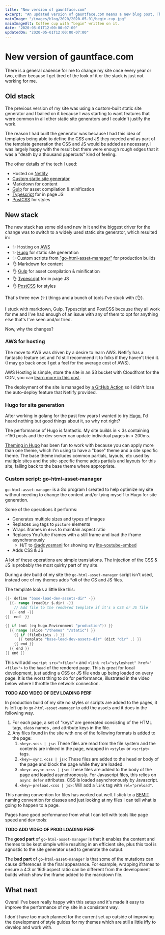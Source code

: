```yaml
---
title: "New version of gauntface.com"
excerpt: "An updated version of gauntface.com means a new blog post. This will include Hugo, AWS, GitHub actions, and a Go program."
mainImage: "/images/blog/2020/2020-05-01/begin-cup.jpg"
mainImageAlt: Coffee cup with "begin" written on it.
date: "2020-05-01T12:00:00-07:00"
updatedOn: "2020-05-01T12:00:00-07:00"
---
```


# New version of gauntface.com

There is a general cadence for me to change my site once every year or two, either because I
get tired of the look of it or the stack is just not working for me.

## Old stack

The previous version of my site was using a custom-built static site generator
and I bailed on it because I was starting to want features that were common in
all other static site generators and I couldn't justify the work.

The reason I had built the generator was because I had this idea of templates being able to define the CSS and JS they needed and as part of the template generation the CSS and JS would be added as necessary. I
was largely happy with the result but there were enough rough edges that it was a "death by a thousand papercuts" kind of feeling.

The other details of the tech I used:

- Hosted on [Netlify](https://www.netlify.com/)
- [Custom static site generator](https://github.com/gauntface/hopin-static-site)
- Markdown for content
- [Gulp](https://gulpjs.com/) for asset compilation & minification
- [Typescript](https://www.typescriptlang.org/) for in page JS
- [PostCSS](https://postcss.org/) for styles

## New stack

The new stack has some old and new in it and the biggest driver for the change was to switch to
a widely used static site generator, which resulted in:

- ✨ Hosting on [AWS](https://aws.amazon.com/)
- ✨ [Hugo](https://gohugo.io/) for static site generation
- ✨ Custom scripts from ["go-html-asset-manager"](https://github.com/gauntface/go-html-asset-manager) 
    for production builds
- 👌 Markdown for content
- 👌 [Gulp](https://gulpjs.com/) for asset compilation & minification
- 👌 [Typescript](https://www.typescriptlang.org/) for in page JS
- 👌 [PostCSS](https://postcss.org/) for styles

That's three new (✨) things and a bunch of tools I've stuck with (👌).

I stuck with markdown, Gulp, Typescript and PostCSS because they all work for me and I've had
enough of an issue with any of them to opt for anything else that's I've seen and/or tried.

Now, why the changes?

### AWS for hosting

The move to AWS was driven by a desire to learn AWS. Netlify has a fantastic feature set and 
I'd still recommend it to folks if they haven't tried it. (I may go back once I get a feel for
the average cost of AWS).

AWS Hosting is simple, store the site in an S3 bucket with Cloudfront for the CDN, you 
can [learn more in this post](/blog/2020/static-site-hosting-on-aws/).

The deployment of the site is managed by 
[a GitHub Action](https://github.com/gauntface/gauntface.com/blob/master/.github/workflows/publish.yml)
so I didn't lose the auto-deploy feature that Netlify provided.

### Hugo for site generation

After working in golang for the past few years I wanted to try [Hugo](https://gohugo.io/), I'd
heard nothing but good things about it, so why not right?

The performance of Hugo is fantastic. My site builds in < 3s containing ~150 posts and the dev 
server can update individual pages in < 200ms.

[Theming in Hugo](https://gohugo.io/hugo-modules/theme-components/) has been fun to work with 
because you can apply more than one theme, which I'm using to have a "base" theme and a site 
specific theme. The base theme includes common partials, layouts, etc used by multiple sites
and the site-specific theme adds partials and layouts for this site, falling back to the base
theme where appropriate.

### Custom script: go-html-asset-manager

`go-html-asset-manager` is a Go program I created to help optimize my site without
needing to change the content and/or tying myself to Hugo for site generation.

Some of the operations it performs:

- Generates multiple sizes and types of images
- Replaces `img` tags to `picture` elements
- Wraps iframes in `div`s to maintain aspect ratio
- Replaces YouTube iframes with a still frame and load the iframe asynchronously
    - H/T to [@addyosmani](https://twitter.com/addyosmani) for showing my 
        [lite-youtube-embed](https://github.com/paulirish/lite-youtube-embed)
- Adds CSS & JS

A lot of these operations are simple translations. The injection of the CSS & JS is probably the
most quirky part of my site.

During a dev build of my site the `go-html-asset-manager` script isn't used, instead 
one of my themes adds **all* of the CS and JS files.

The template looks a little like this:

```go
{{- define "base-load-dev-assets-dir" -}}
  {{- range (readDir $.dir) -}}
    // Add file to the rendered template if it's a CSS or JS file
  {{- end -}}
{{- end -}}

{{ if (not (eq hugo.Environment "production")) }}
  {{ range (slice "/themes" "/static") }}
    {{ if (fileExists .) }}
      {{ template "base-load-dev-assets-dir" (dict "dir" .) }}
    {{ end }}    
  {{ end }}
{{ end }}  
```

This will add `<script src="<file>">` and `<link rel="stylesheet" href="<file>">` to
the `head` of the rendered page. This is great for local development, just adding a CSS 
or JS file ends up being loaded on every page. It is the worst thing to do for performance,
illustrated in the video below where I throttle the network connection.

**TODO ADD VIDEO OF DEV LOADING PERF**

In production build of my site no styles or scripts are added to the pages, it is
left up to `go-html-asset-manager` to add the assets and it does in the following
way.

1. For each page, a set of "keys" are generated consisting of the HTML tags, class names 
    , and attribute keys in the file.
1. Any files found in the site with one of the following formats is added to the page:
    1. `<key>.<css | js>`: These files are read from the file system and the contents are inlined in the page, wrapped in `<style>` or `<script>` tags.
    1. `<key>-sync.<css | js>`: These files are added to the head or body of the page
        and block the page while they are loaded.
    1. `<key>-async.<css | js>`: These files are added to the body of the page and loaded asynchronously. For Javascript files, this relies on `async defer`
        attributes. CSS is loaded asynchronously by Javascript.
    1. `<key>-preload.<css | js>`: Will add a `link` tag with `rel="preload"`.

This naming convention for files has worked out well. I stick to a 
[BEMIT](https://csswizardry.com/2015/08/bemit-taking-the-bem-naming-convention-a-step-further/)
naming convention for classes and just looking at my files I can tell what is going
to happen to a page.

Pages have good performance from what I can tell with tools like page speed and dev tools:

**TODO ADD VIDEO OF PROD LOADING PERF**

The **good part** of `go-html-asset-manager` is that it enables the content and themes to be kept
simple while resulting in an efficient site, plus this tool is agnostic to the site generator used
to generate the output.

The **bad part** of `go-html-asset-manager` is that some of the mutations can cause differences
in the final appearance. For example, wrapping iframes to ensure a 4:3 or 16:9 aspect ratio
can be different from the development builds which show the iframe added to the markdown file.

## What next

Overall I've been really happy with this setup and it's made it easy to improve the
performance of my site in a consistent way.

I don't have too much planned for the current set up outside of improving the development of
style guides for my themes which are still a little iffy to develop and work with.